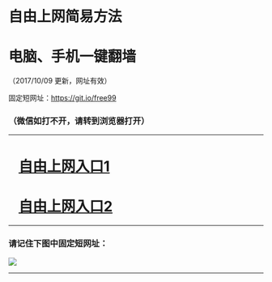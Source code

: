 ﻿# 自由上网简易方法

# 电脑、手机一键翻墙

（2017/10/09 更新，网址有效）

固定短网址：https://git.io/free99

### （微信如打不开，请转到浏览器打开）


***





# &nbsp;&nbsp; <a href="http://ft1198631299.fwq-tz-1001.info/fwqtz01.html?t=1009001784 " target="_blank">自由上网入口1</a>
# &nbsp;&nbsp; <a href="http://ft1251914211.fwq-tz-1002.info/fwqtz02.html?t=100900131869 " target="_blank">自由上网入口2</a>
***

### 请记住下图中固定短网址：

<img src="https://s3-us-west-2.amazonaws.com/fwq-1001/yjfq-20170905okok.png" /> 


***


